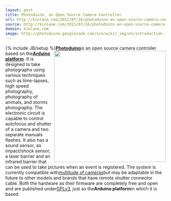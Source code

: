 ```yaml
---
layout: post
title: Photoduino, an Open Source Camera Controller
url: http://kinlane.com/2011/07/16/photoduino-an-open-source-camera-controller/
source: http://kinlane.com/2011/07/16/photoduino-an-open-source-camera-controller/
domain: kinlane.com
image: http://photoduino.googlecode.com/svn/wiki/_img/en/introduction.jpg
---
```

{% include JB/setup %}<img src="http://photoduino.googlecode.com/svn/wiki/_img/en/introduction.jpg" alt="" width="350" align="right" /><strong><a title="Photoduino" href="http://code.google.com/p/photoduino/wiki/Introduction">Photoduino</a></strong>is an open source camera controller based on the<strong><a title="Arduino Platform" href="http://www.arduino.cc/">Arduino platform</a></strong>. It is designed to take photographs using various techniques such as time-lapses, high speed photography, photography of animals, and storms photography. The electronic circuit is capable to control autofocus and shutter of a camera and two separate manuals flashes. It also has a sound sensor, an impact/shock sensor, a laser barrier and an infrared barrier that can be used to take pictures when an event is registered. The system is currently compatible with<a href="http://code.google.com/p/photoduino/wiki/CameraReference">multitude of cameras</a>but may be adaptable in the future to other models and brands that have remote shutter connector cable. Both the hardware as their firmware are completely free and open and are published under<a href="http://www.gnu.org/licenses/gpl.html" rel="nofollow">GPLv3</a>, just as the<strong>Arduino platform</strong>in which it is based.